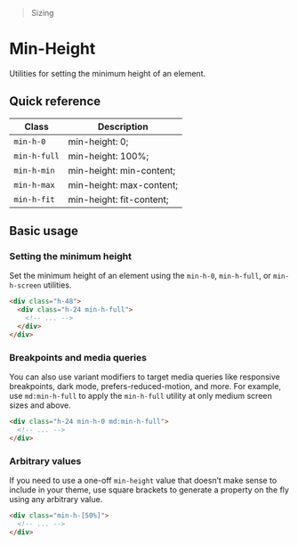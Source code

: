 > Sizing

# Min-Height
Utilities for setting the minimum height of an element.

## Quick reference

| Class          | Description                                             |
| -------------- | ------------------------------------------------------- |
| `min-h-0`      | min-height: 0;                                           |
| `min-h-full`   | min-height: 100%;                                        |
| `min-h-min`    | min-height: min-content;                                 |
| `min-h-max`    | min-height: max-content;                                 |
| `min-h-fit`    | min-height: fit-content;                                 |

## Basic usage
### Setting the minimum height
Set the minimum height of an element using the `min-h-0`, `min-h-full`, or `min-h-screen` utilities.

```html
<div class="h-48">
  <div class="h-24 min-h-full">
    <!-- ... -->
  </div>
</div>
```

### Breakpoints and media queries
You can also use variant modifiers to target media queries like responsive breakpoints, dark mode, prefers-reduced-motion, and more. For example, use `md:min-h-full` to apply the `min-h-full` utility at only medium screen sizes and above.

```html
<div class="h-24 min-h-0 md:min-h-full">
  <!-- ... -->
</div>
```

### Arbitrary values
If you need to use a one-off `min-height` value that doesn’t make sense to include in your theme, use square brackets to generate a property on the fly using any arbitrary value.

```html
<div class="min-h-[50%]">
  <!-- ... -->
</div>
```